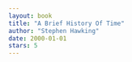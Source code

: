 ```yaml
---
layout: book
title: "A Brief History Of Time"
author: "Stephen Hawking"
date: 2000-01-01
stars: 5
---
```



